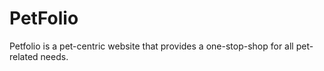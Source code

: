 # PetFolio
Petfolio is a pet-centric website that provides a one-stop-shop for all pet-related needs.
